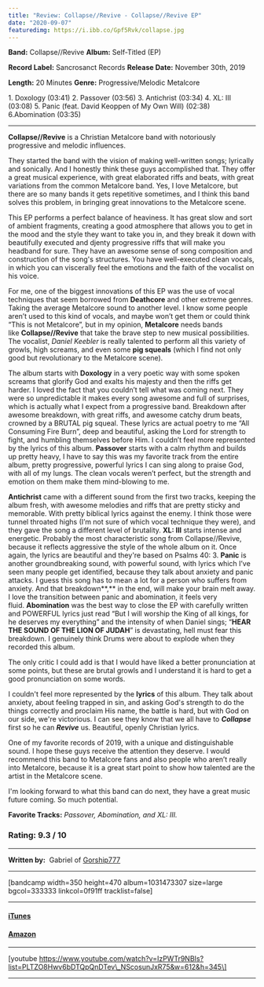 ```yaml
---
title: "Review: Collapse//Revive - Collapse//Revive EP"
date: "2020-09-07"
featuredimg: https://i.ibb.co/Gpf5Rvk/collapse.jpg
---
```


**Band:** Collapse//Revive **Album:** Self-Titled (EP)

**Record Label:** Sancrosanct Records **Release Date:** November 30th, 2019

**Length:** 20 Minutes **Genre:** Progressive/Melodic Metalcore

1\. Doxology (03:41) 2. Passover (03:56) 3. Antichrist (03:34) 4. XL: III (03:08) 5. Panic (feat. David Keoppen of My Own Will) (02:38) 6.Abomination (03:35)

* * *

**Collapse//Revive** is a Christian Metalcore band with notoriously progressive and melodic influences.

They started the band with the vision of making well-written songs; lyrically and sonically. And I honestly think these guys accomplished that. They offer a great musical experience, with great elaborated riffs and beats, with great variations from the common Metalcore band. Yes, I love Metalcore, but there are so many bands it gets repetitive sometimes, and I think this band solves this problem, in bringing great innovations to the Metalcore scene.

This EP performs a perfect balance of heaviness. It has great slow and sort of ambient fragments, creating a good atmosphere that allows you to get in the mood and the style they want to take you in, and they break it down with beautifully executed and djenty progressive riffs that will make you headband for sure. They have an awesome sense of song composition and construction of the song's structures. You have well-executed clean vocals, in which you can viscerally feel the emotions and the faith of the vocalist on his voice.

For me, one of the biggest innovations of this EP was the use of vocal techniques that seem borrowed from **Deathcore** and other extreme genres. Taking the average Metalcore sound to another level. I know some people aren’t used to this kind of vocals, and maybe won’t get them or could think “This is not Metalcore”, but in my opinion, **Metalcore** needs bands like **Collapse//Revive** that take the brave step to new musical possibilities. The vocalist, _Daniel Keebler_ is really talented to perform all this variety of growls, high screams, and even some **pig squeals** (which I find not only good but revolutionary to the Metalcore scene).

The album starts with **Doxology** in a very poetic way with some spoken screams that glorify God and exalts his majesty and then the riffs get harder. I loved the fact that you couldn’t tell what was coming next. They were so unpredictable it makes every song awesome and full of surprises, which is actually what I expect from a progressive band. Breakdown after awesome breakdown, with great riffs, and awesome catchy drum beats, crowned by a BRUTAL pig squeal. These lyrics are actual poetry to me “All Consuming Fire Burn”, deep and beautiful, asking the Lord for strength to fight, and humbling themselves before Him. I couldn’t feel more represented by the lyrics of this album. **Passover** starts with a calm rhythm and builds up pretty heavy, I have to say this was my favorite track from the entire album, pretty progressive, powerful lyrics I can sing along to praise God, with all of my lungs. The clean vocals weren’t perfect, but the strength and emotion on them make them mind-blowing to me.

**Antichrist** came with a different sound from the first two tracks, keeping the album fresh, with awesome melodies and riffs that are pretty sticky and memorable. With pretty biblical lyrics against the enemy. I think those were tunnel throated highs (I’m not sure of which vocal technique they were), and they gave the song a different level of brutality. **XL: III** starts intense and energetic. Probably the most characteristic song from Collapse//Revive, because it reflects aggressive the style of the whole album on it. Once again, the lyrics are beautiful and they're based on Psalms 40: 3. **Panic** is another groundbreaking sound, with powerful sound, with lyrics which I’ve seen many people get identified, because they talk about anxiety and panic attacks. I guess this song has to mean a lot for a person who suffers from anxiety. And that breakdown**,** in the end, will make your brain melt away. I love the transition between panic and abomination, it feels very fluid. **Abomination** was the best way to close the EP with carefully written and POWERFUL lyrics just read “But I will worship the King of all kings, for he deserves my everything” and the intensity of when Daniel sings; “**HEAR THE SOUND OF THE LION OF JUDAH**” is devastating, hell must fear this breakdown. I genuinely think Drums were about to explode when they recorded this album.

The only critic I could add is that I would have liked a better pronunciation at some points, but these are brutal growls and I understand it is hard to get a good pronunciation on some words.

I couldn't feel more represented by the **lyrics** of this album. They talk about anxiety, about feeling trapped in sin, and asking God's strength to do the things correctly and proclaim His name, the battle is hard, but with God on our side, we're victorious. I can see they know that we all have to **_Collapse_** first so he can **_Revive_** us. Beautiful, openly Christian lyrics.

One of my favorite records of 2019, with a unique and distinguishable sound. I hope these guys receive the attention they deserve. I would recommend this band to Metalcore fans and also people who aren’t really into Metalcore, because it is a great start point to show how talented are the artist in the Metalcore scene.

I'm looking forward to what this band can do next, they have a great music future coming. So much potential.

**Favorite Tracks:** _Passover, Abomination, and XL: III._

### **Rating:** 9.3 / 10

* * *

**Written by:**  Gabriel of [Gorship777](https://www.instagram.com/gorship777/)

* * *

\[bandcamp width=350 height=470 album=1031473307 size=large bgcol=333333 linkcol=0f91ff tracklist=false\]

* * *

#### [iTunes](https://music.apple.com/ca/album/collapse-revive-ep/1489054406)

#### [Amazon](https://www.amazon.com/Collapse-Revive/dp/B081XG81DC)

* * *

\[youtube https://www.youtube.com/watch?v=IzPWTr9NBIs?list=PLTZO8Hwv6bDTQpQnDTev\_NScosunJxR75&w=612&h=345\]

* * *
